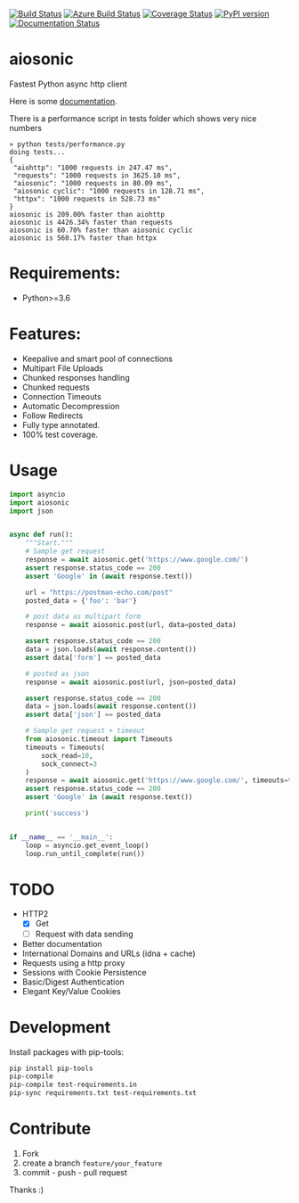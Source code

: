 
[![Build Status](https://travis-ci.org/sonic182/aiosonic.svg?branch=master)](https://travis-ci.org/sonic182/aiosonic)
[![Azure Build Status](https://dev.azure.com/johander-182/aiosonic/_apis/build/status/sonic182.aiosonic?branchName=master)](https://dev.azure.com/johander-182/aiosonic/_build/latest?definitionId=1&branchName=master)
[![Coverage Status](https://coveralls.io/repos/github/sonic182/aiosonic/badge.svg?branch=master)](https://coveralls.io/github/sonic182/aiosonic?branch=master)
[![PyPI version](https://badge.fury.io/py/aiosonic.svg)](https://badge.fury.io/py/aiosonic)
[![Documentation Status](https://readthedocs.org/projects/aiosonic/badge/?version=latest)](https://aiosonic.readthedocs.io/en/latest/?badge=latest)
# aiosonic

Fastest Python async http client

Here is some [documentation](https://aiosonic.readthedocs.io/en/latest/).

There is a performance script in tests folder which shows very nice numbers

```
» python tests/performance.py
doing tests...
{
 "aiohttp": "1000 requests in 247.47 ms",
 "requests": "1000 requests in 3625.10 ms",
 "aiosonic": "1000 requests in 80.09 ms",
 "aiosonic cyclic": "1000 requests in 128.71 ms",
 "httpx": "1000 requests in 528.73 ms"
}
aiosonic is 209.00% faster than aiohttp
aiosonic is 4426.34% faster than requests
aiosonic is 60.70% faster than aiosonic cyclic
aiosonic is 560.17% faster than httpx
```

# Requirements:

* Python>=3.6


# Features:

* Keepalive and smart pool of connections
* Multipart File Uploads
* Chunked responses handling
* Chunked requests
* Connection Timeouts
* Automatic Decompression
* Follow Redirects
* Fully type annotated.
* 100% test coverage.

# Usage

```python
import asyncio
import aiosonic
import json


async def run():
    """Start."""
    # Sample get request
    response = await aiosonic.get('https://www.google.com/')
    assert response.status_code == 200
    assert 'Google' in (await response.text())

    url = "https://postman-echo.com/post"
    posted_data = {'foo': 'bar'}

    # post data as multipart form
    response = await aiosonic.post(url, data=posted_data)

    assert response.status_code == 200
    data = json.loads(await response.content())
    assert data['form'] == posted_data

    # posted as json
    response = await aiosonic.post(url, json=posted_data)

    assert response.status_code == 200
    data = json.loads(await response.content())
    assert data['json'] == posted_data

    # Sample get request + timeout
    from aiosonic.timeout import Timeouts
    timeouts = Timeouts(
        sock_read=10,
        sock_connect=3
    )
    response = await aiosonic.get('https://www.google.com/', timeouts=timeouts)
    assert response.status_code == 200
    assert 'Google' in (await response.text())

    print('success')


if __name__ == '__main__':
    loop = asyncio.get_event_loop()
    loop.run_until_complete(run())
```

# TODO

* HTTP2
  * [x] Get
  * [ ] Request with data sending
* Better documentation
* International Domains and URLs (idna + cache)
* Requests using a http proxy
* Sessions with Cookie Persistence
* Basic/Digest Authentication
* Elegant Key/Value Cookies

# Development

Install packages with pip-tools:
```bash
pip install pip-tools
pip-compile
pip-compile test-requirements.in
pip-sync requirements.txt test-requirements.txt
```

# Contribute

1. Fork
2. create a branch `feature/your_feature`
3. commit - push - pull request

Thanks :)
